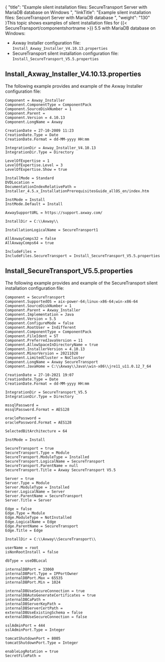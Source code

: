 {
    "title": "Example silent installation files: SecureTransport Server with MariaDB database on Windows ",
    "linkTitle": "Example silent installation files: SecureTransport Server with MariaDB database ",
    "weight": "130"
}This topic shows examples of silent installation files for {{< SecureTransport/componentshortname  >}} 5.5 with MariaDB database on Windows:

-   Axway Installer configuration file: `Install_Axway_Installer_V4.10.13.properties`
-   SecureTransport silent installation configuration file: `Install_SecureTransport_V5.5.properties`

## Install\_Axway\_Installer\_V4.10.13.properties

The following example provides and example of the Axway Installer configuration file:



    Component = Axway_Installer
    Component.ComponentType = ComponentPack
    Component.SourceDiskNumber = 1
    Component.Parent =
    Component.Version = 4.10.13
    Component.LongName = Axway
     
    CreationDate = 27-10-2009 11:23
    CreationDate.Type = Date
    CreationDate.Format = dd-MM-yyyy HH:mm
     
    IntegrationDir = Axway_Installer_V4.10.13
    IntegrationDir.Type = Directory
     
    LevelOfExpertise = 1
    LevelOfExpertise.Level = 3
    LevelOfExpertise.Show = true
     
    InstallMode = Standard
    DVDLocation =
    DocumentationIndexRelativePath = Installer_4.5.x_InstallationPrerequisitesGuide_allOS_en/index.htm
     
    InstMode = Install
    InstMode.Default = Install
     
    AxwaySupportURL = https://support.axway.com/
     
    InstallDir = C:\\Axway\\
     
    InstallationLogicalName = SecureTransport1
     
    AllAxwayComps32 = false
    AllAxwayComps64 = true
     
    IncludeFiles =
    IncludeFiles.SecureTransport = Install_SecureTransport_V5.5.properties

## Install\_SecureTransport\_V5.5.properties

The following example provides and example of the SecureTransport silent installation configuration file:



    Component = SecureTransport
    Component.SupportedOS = aix-power-64;linux-x86-64;win-x86-64
    Component.SourceDiskNumber = 1
    Component.Parent = Axway_Installer
    Component.Implementation = Java
    Component.Version = 5.5
    Component.ConfigureMode = false
    Component.RootUser = Indifferent
    Component.ComponentType = ComponentPack
    Component.FileIdent = ST
    Component.PreferredJavaVersion = 11
    Component.AllowSpaceInDirectoryName = true
    Component.InstallerVersion = 4.10.13
    Component.MinorVersion = 20211028
    Component.LimitedCluster = NoCluster
    Component.LongName = Axway SecureTransport
    Component.JavaHome = C:\\Axway\\Java\\win-x86\\jre11_u11.0.12_7_64
     
    CreationDate = 27-10-2021 19:07
    CreationDate.Type = Date
    CreationDate.Format = dd-MM-yyyy HH:mm
     
    IntegrationDir = SecureTransport_V5.5
    IntegrationDir.Type = Directory
     
    mssqlPassword =
    mssqlPassword.Format = AES128
     
    oraclePassword =
    oraclePassword.Format = AES128
     
    SelectedBitArchitecture = 64
     
    InstMode = Install
     
    SecureTransport = true
    SecureTransport.Type = Module
    SecureTransport.ModuleType = Installed
    SecureTransport.LogicalName = SecureTransport
    SecureTransport.ParentName = null
    SecureTransport.Title = Axway SecureTransport V5.5
     
    Server = true
    Server.Type = Module
    Server.ModuleType = Installed
    Server.LogicalName = Server
    Server.ParentName = SecureTransport
    Server.Title = Server
     
    Edge = false
    Edge.Type = Module
    Edge.ModuleType = NotInstalled
    Edge.LogicalName = Edge
    Edge.ParentName = SecureTransport
    Edge.Title = Edge
     
    InstallDir = C:\\Axway\\SecureTransport\\
     
    userName = root
    isNonRootInstall = false
     
    dbType = useDBLocal
     
    internalDBPort = 33060
    internalDBPort.Type = IPPortOwner
    internalDBPort.Max = 65535
    internalDBPort.Min = 1024
     
    internalDBUseSecureConnection = true
    internalDBAutoGenerateCertificates = true
    internalDBCaPath =
    internalDBServerKeyPath =
    internalDBServerCertPath =
    externalDBUseExistingSchema = false
    externalDBUseSecureConnection = false
     
    sslAdminPort = 444
    sslAdminPort.Type = Integer
     
    tomcatShutdownPort = 8005
    tomcatShutdownPort.Type = Integer
     
    enableLogRotation = true
    SecretFilePath =

 

 
